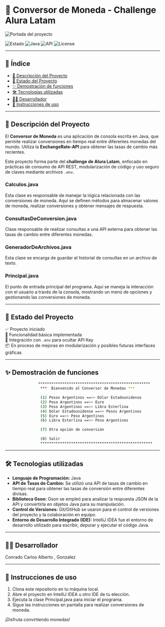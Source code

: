 # 💱 Conversor de Moneda - Challenge Alura Latam

![Portada del proyecto](https://i.imgur.com/e4HoxE1.png) <!-- Podés cambiar esta URL por una imagen propia del proyecto -->

![Estado](https://img.shields.io/badge/Estado-En%20desarrollo-yellow)
![Java](https://img.shields.io/badge/Java-21-blue)
![API](https://img.shields.io/badge/API-ExchangeRate--API-purple)
![License](https://img.shields.io/github/license/tu-usuario/tu-repo)

---

## 🧭 Índice

- [📌 Descripción del Proyecto](#-descripción-del-proyecto)
- [🚧 Estado del Proyecto](#-estado-del-proyecto)
- [✨ Demostración de funciones](#-demostración-de-funciones)
- [🛠️ Tecnologías utilizadas](#-tecnologias-utilizadas-)
- [👨‍💻 Desarrollador](#-desarrollador-)
- [🚀 Instrucciones de uso](#-instrucciones-de-uso)

---

## 📌 Descripción del Proyecto

El **Conversor de Moneda** es una aplicación de consola escrita en Java, que permite realizar conversiones en tiempo real entre diferentes monedas del mundo. Utiliza la **ExchangeRate-API** para obtener las tasas de cambio más recientes.

Este proyecto forma parte del **challenge de Alura Latam**, enfocado en prácticas de consumo de API REST, modularización de código y uso seguro de claves mediante archivos `.env`.


### Calculos.java

Esta clase es responsable de manejar la lógica relacionada con las conversiones de moneda. Aquí se definen métodos para almacenar valores de moneda, realizar conversiones y obtener mensajes de respuesta.

### ConsultasDeConversion.java

Clase responsable de realizar consultas a una API externa para obtener las tasas de cambio entre diferentes monedas.

### GeneradorDeArchivos.java

Esta clase se encarga de guardar el historial de consultas en un archivo de texto.

### Principal.java

El punto de entrada principal del programa. Aquí se maneja la interacción con el usuario a través de la consola, mostrando un menú de opciones y gestionando las conversiones de moneda.

---

## 🚧 Estado del Proyecto

✅ Proyecto iniciado  
🚧 Funcionalidad básica implementada  
🔐 Integración con `.env` para ocultar API Key  
📦 En proceso de mejoras en modularización y posibles futuras interfaces gráficas

---

## ✨ Demostración de funciones

```bash
               ***************************************************
                ***  Bienvenido al Conversor de Monedas ***
                
                (1) Pesos Argentinos ==>> Dólar Estadounidense
                (2) Peso Argentinos ==>> Euro
                (3) Peso Argentinos ==>> Libra Esterlina
                (4) Dólar Estadounidense ==>> Pesos Argentinos
                (5) Euro ==>> Peso Argentinos
                (6) Libra Esterlina ==>> Peso Argentinos
                
                (7) Otra opción de conversión
                
                (8) Salir
                ***************************************************
```               
---

## 🛠️ Tecnologias utilizadas 


- **Lenguaje de Programación:** Java
- **API de Tasas de Cambio:** Se utilizó una API de tasas de cambio en tiempo real para obtener las tasas de conversión entre diferentes divisas.
- **Biblioteca Gson:** Gson se empleó para analizar la respuesta JSON de la API y convertirla en objetos Java para su manipulación.
- **Control de Versiones:** Git/GitHub se usaron para el control de versiones del proyecto y la colaboración en equipo.
- **Entorno de Desarrollo Integrado (IDE):** IntelliJ IDEA fue el entorno de desarrollo utilizado para escribir, depurar y ejecutar el código Java.

---

## 👨‍💻 Desarrollador 

Conrado Carlos Alberto , Gonzalez

---
## 🚀 Instrucciones de uso

1. Clona este repositorio en tu máquina local.
2. Abre el proyecto en IntelliJ IDEA u otro IDE de tu elección.
3. Ejecuta la clase Principal.java para iniciar el programa.
4. Sigue las instrucciones en pantalla para realizar conversiones de moneda.

¡Disfruta convirtiendo monedas!